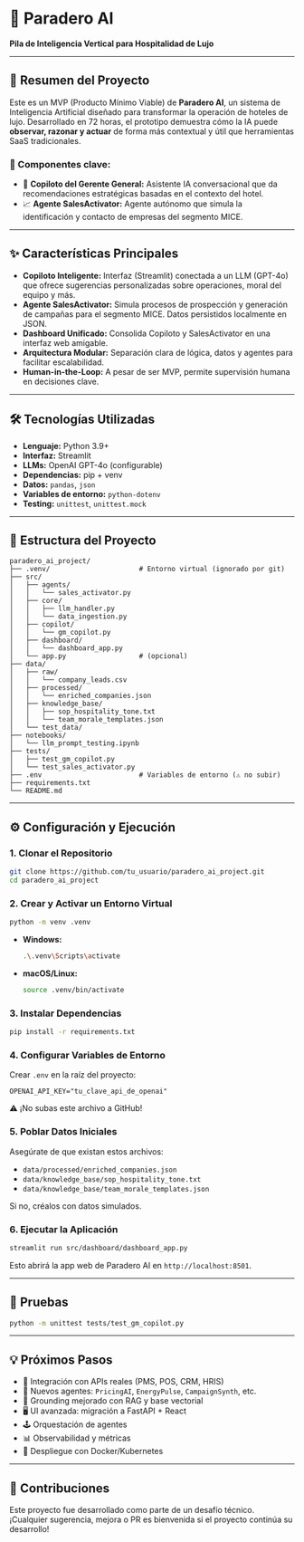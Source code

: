 
# 🏨 Paradero AI  
**Pila de Inteligencia Vertical para Hospitalidad de Lujo**

---

## 🚀 Resumen del Proyecto

Este es un MVP (Producto Mínimo Viable) de **Paradero AI**, un sistema de Inteligencia Artificial diseñado para transformar la operación de hoteles de lujo. Desarrollado en 72 horas, el prototipo demuestra cómo la IA puede **observar, razonar y actuar** de forma más contextual y útil que herramientas SaaS tradicionales.

### 🧠 Componentes clave:
- 🤖 **Copiloto del Gerente General:** Asistente IA conversacional que da recomendaciones estratégicas basadas en el contexto del hotel.
- 📈 **Agente SalesActivator:** Agente autónomo que simula la identificación y contacto de empresas del segmento MICE.

---

## ✨ Características Principales

- **Copiloto Inteligente:** Interfaz (Streamlit) conectada a un LLM (GPT-4o) que ofrece sugerencias personalizadas sobre operaciones, moral del equipo y más.
- **Agente SalesActivator:** Simula procesos de prospección y generación de campañas para el segmento MICE. Datos persistidos localmente en JSON.
- **Dashboard Unificado:** Consolida Copiloto y SalesActivator en una interfaz web amigable.
- **Arquitectura Modular:** Separación clara de lógica, datos y agentes para facilitar escalabilidad.
- **Human-in-the-Loop:** A pesar de ser MVP, permite supervisión humana en decisiones clave.

---

## 🛠️ Tecnologías Utilizadas

- **Lenguaje:** Python 3.9+
- **Interfaz:** Streamlit
- **LLMs:** OpenAI GPT-4o (configurable)
- **Dependencias:** pip + venv
- **Datos:** `pandas`, `json`
- **Variables de entorno:** `python-dotenv`
- **Testing:** `unittest`, `unittest.mock`

---

## 📂 Estructura del Proyecto

```
paradero_ai_project/
├── .venv/                      # Entorno virtual (ignorado por git)
├── src/
│   ├── agents/
│   │   └── sales_activator.py
│   ├── core/
│   │   ├── llm_handler.py
│   │   └── data_ingestion.py
│   ├── copilot/
│   │   └── gm_copilot.py
│   ├── dashboard/
│   │   └── dashboard_app.py
│   └── app.py                  # (opcional)
├── data/
│   ├── raw/
│   │   └── company_leads.csv
│   ├── processed/
│   │   └── enriched_companies.json
│   ├── knowledge_base/
│   │   ├── sop_hospitality_tone.txt
│   │   └── team_morale_templates.json
│   └── test_data/
├── notebooks/
│   └── llm_prompt_testing.ipynb
├── tests/
│   ├── test_gm_copilot.py
│   └── test_sales_activator.py
├── .env                        # Variables de entorno (⚠️ no subir)
├── requirements.txt
└── README.md
```

---

## ⚙️ Configuración y Ejecución

### 1. Clonar el Repositorio

```bash
git clone https://github.com/tu_usuario/paradero_ai_project.git
cd paradero_ai_project
```

### 2. Crear y Activar un Entorno Virtual

```bash
python -m venv .venv
```

- **Windows:**  
  ```bash
  .\.venv\Scripts\activate
  ```
- **macOS/Linux:**  
  ```bash
  source .venv/bin/activate
  ```

### 3. Instalar Dependencias

```bash
pip install -r requirements.txt
```

### 4. Configurar Variables de Entorno

Crear `.env` en la raíz del proyecto:

```env
OPENAI_API_KEY="tu_clave_api_de_openai"
```

⚠️ ¡No subas este archivo a GitHub!

### 5. Poblar Datos Iniciales

Asegúrate de que existan estos archivos:

- `data/processed/enriched_companies.json`
- `data/knowledge_base/sop_hospitality_tone.txt`
- `data/knowledge_base/team_morale_templates.json`

Si no, créalos con datos simulados.

### 6. Ejecutar la Aplicación

```bash
streamlit run src/dashboard/dashboard_app.py
```

Esto abrirá la app web de Paradero AI en `http://localhost:8501`.

---

## 🧪 Pruebas

```bash
python -m unittest tests/test_gm_copilot.py
```

---

## 💡 Próximos Pasos

- 🔌 Integración con APIs reales (PMS, POS, CRM, HRIS)
- 🤖 Nuevos agentes: `PricingAI`, `EnergyPulse`, `CampaignSynth`, etc.
- 🧠 Grounding mejorado con RAG y base vectorial
- 🖥️ UI avanzada: migración a FastAPI + React
- 🕹️ Orquestación de agentes
- 📊 Observabilidad y métricas
- 🐳 Despliegue con Docker/Kubernetes

---

## 🤝 Contribuciones

Este proyecto fue desarrollado como parte de un desafío técnico.  
¡Cualquier sugerencia, mejora o PR es bienvenida si el proyecto continúa su desarrollo!